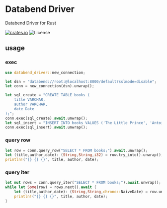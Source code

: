 # Databend Driver

Databend Driver for Rust

[![crates.io](https://img.shields.io/crates/v/databend-driver.svg)](https://crates.io/crates/databend-driver)
![License](https://img.shields.io/crates/l/databend-driver.svg)

## usage


### exec

```rust
use databend_driver::new_connection;

let dsn = "databend://root:@localhost:8000/default?sslmode=disable";
let conn = new_connection(dsn).unwrap();

let sql_create = "CREATE TABLE books (
    title VARCHAR,
    author VARCHAR,
    date Date
);";
conn.exec(sql_create).await.unwrap();
let sql_insert = "INSERT INTO books VALUES ('The Little Prince', 'Antoine de Saint-Exupéry', '1943-04-06');";
conn.exec(sql_insert).await.unwrap();
```

### query row

```rust
let row = conn.query_row("SELECT * FROM books;").await.unwrap();
let (title,author,date): (String,String,i32) = row.try_into().unwrap();
println!("{} {} {}", title, author, date);
```

### query iter

```rust
let mut rows = conn.query_iter("SELECT * FROM books;").await.unwrap();
while let Some(row) = rows.next().await {
    let (title,author,date): (String,String,chrono::NaiveDate) = row.unwrap().try_into().unwrap();
    println!("{} {} {}", title, author, date);
}
```
